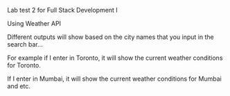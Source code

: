 Lab test 2 for Full Stack Development I

Using Weather API


Different outputs will show based on the city names that you input in the search bar...

For example if I enter in Toronto, it will show the current weather conditions for Toronto. 

If I enter in Mumbai, it will show the current weather conditions for Mumbai and etc.